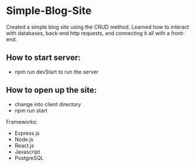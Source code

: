 # Simple-Blog-Site
Created a simple blog site using the CRUD method. Learned how to interact with databases, back-end http requests, and connecting it all with a front-end. 


## How to start server:
* npm run devStart to run the server

## How to open up the site:
* change into client directory
* npm run start

Frameworks:
* Express.js 
* Node.js
* React.js
* Javascript 
* PostgreSQL 
